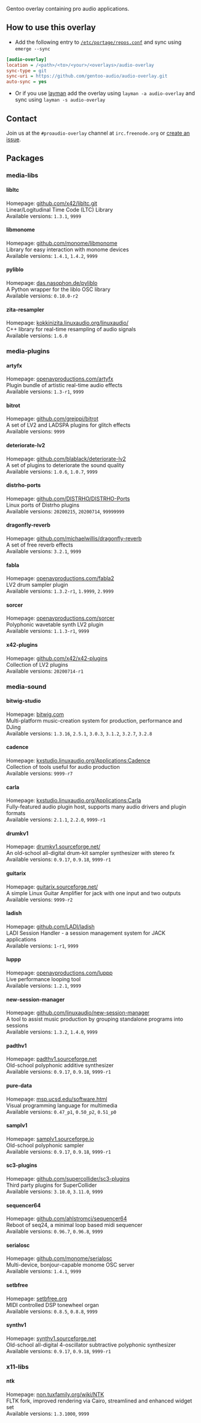 Gentoo overlay containing pro audio applications.

## How to use this overlay
- Add the following entry to [`/etc/portage/repos.conf`](https://wiki.gentoo.org/wiki//etc/portage/repos.conf) and sync using `emerge --sync`
```ini
[audio-overlay]
location = /<path>/<to>/<your>/<overlays>/audio-overlay
sync-type = git
sync-uri = https://github.com/gentoo-audio/audio-overlay.git
auto-sync = yes
```
- Or if you use [layman](https://wiki.gentoo.org/wiki/Layman) add the overlay using `layman -a audio-overlay` and sync using `layman -s audio-overlay`

## Contact
Join us at the `#proaudio-overlay` channel at `irc.freenode.org` or [create an issue](https://github.com/gentoo-audio/audio-overlay/issues/new).


## Packages

### media-libs

#### libltc
Homepage: [github.com/x42/libltc.git](https://github.com/x42/libltc.git)<br>
Linear/Logitudinal Time Code (LTC) Library<br>
Available versions: `1.3.1`, `9999`

#### libmonome
Homepage: [github.com/monome/libmonome](https://github.com/monome/libmonome)<br>
Library for easy interaction with monome devices<br>
Available versions: `1.4.1`, `1.4.2`, `9999`

#### pyliblo
Homepage: [das.nasophon.de/pyliblo](http://das.nasophon.de/pyliblo)<br>
A Python wrapper for the liblo OSC library<br>
Available versions: `0.10.0-r2`

#### zita-resampler
Homepage: [kokkinizita.linuxaudio.org/linuxaudio/](http://kokkinizita.linuxaudio.org/linuxaudio/)<br>
C++ library for real-time resampling of audio signals<br>
Available versions: `1.6.0`


### media-plugins

#### artyfx
Homepage: [openavproductions.com/artyfx](http://openavproductions.com/artyfx)<br>
Plugin bundle of artistic real-time audio effects<br>
Available versions: `1.3-r1`, `9999`

#### bitrot
Homepage: [github.com/grejppi/bitrot](https://github.com/grejppi/bitrot)<br>
A set of LV2 and LADSPA plugins for glitch effects<br>
Available versions: `9999`

#### deteriorate-lv2
Homepage: [github.com/blablack/deteriorate-lv2](https://github.com/blablack/deteriorate-lv2)<br>
A set of plugins to deteriorate the sound quality<br>
Available versions: `1.0.6`, `1.0.7`, `9999`

#### distrho-ports
Homepage: [github.com/DISTRHO/DISTRHO-Ports](https://github.com/DISTRHO/DISTRHO-Ports)<br>
Linux ports of Distrho plugins<br>
Available versions: `20200215`, `20200714`, `99999999`

#### dragonfly-reverb
Homepage: [github.com/michaelwillis/dragonfly-reverb](https://github.com/michaelwillis/dragonfly-reverb)<br>
A set of free reverb effects<br>
Available versions: `3.2.1`, `9999`

#### fabla
Homepage: [openavproductions.com/fabla2](http://openavproductions.com/fabla2)<br>
LV2 drum sampler plugin<br>
Available versions: `1.3.2-r1`, `1.9999`, `2.9999`

#### sorcer
Homepage: [openavproductions.com/sorcer](http://openavproductions.com/sorcer)<br>
Polyphonic wavetable synth LV2 plugin<br>
Available versions: `1.1.3-r1`, `9999`

#### x42-plugins
Homepage: [github.com/x42/x42-plugins](https://github.com/x42/x42-plugins)<br>
Collection of LV2 plugins<br>
Available versions: `20200714-r1`


### media-sound

#### bitwig-studio
Homepage: [bitwig.com](http://bitwig.com)<br>
Multi-platform music-creation system for production, performance and DJing<br>
Available versions: `1.3.16`, `2.5.1`, `3.0.3`, `3.1.2`, `3.2.7`, `3.2.8`

#### cadence
Homepage: [kxstudio.linuxaudio.org/Applications:Cadence](http://kxstudio.linuxaudio.org/Applications:Cadence)<br>
Collection of tools useful for audio production<br>
Available versions: `9999-r7`

#### carla
Homepage: [kxstudio.linuxaudio.org/Applications:Carla](http://kxstudio.linuxaudio.org/Applications:Carla)<br>
Fully-featured audio plugin host, supports many audio drivers and plugin formats<br>
Available versions: `2.1.1`, `2.2.0`, `9999-r1`

#### drumkv1
Homepage: [drumkv1.sourceforge.net/](http://drumkv1.sourceforge.net/)<br>
An old-school all-digital drum-kit sampler synthesizer with stereo fx<br>
Available versions: `0.9.17`, `0.9.18`, `9999-r1`

#### guitarix
Homepage: [guitarix.sourceforge.net/](http://guitarix.sourceforge.net/)<br>
A simple Linux Guitar Amplifier for jack with one input and two outputs<br>
Available versions: `9999-r2`

#### ladish
Homepage: [github.com/LADI/ladish](https://github.com/LADI/ladish)<br>
LADI Session Handler - a session management system for JACK applications<br>
Available versions: `1-r1`, `9999`

#### luppp
Homepage: [openavproductions.com/luppp](http://openavproductions.com/luppp)<br>
Live performance looping tool<br>
Available versions: `1.2.1`, `9999`

#### new-session-manager
Homepage: [github.com/linuxaudio/new-session-manager](https://github.com/linuxaudio/new-session-manager)<br>
A tool to assist music production by grouping standalone programs into sessions<br>
Available versions: `1.3.2`, `1.4.0`, `9999`

#### padthv1
Homepage: [padthv1.sourceforge.net](http://padthv1.sourceforge.net)<br>
Old-school polyphonic additive synthesizer<br>
Available versions: `0.9.17`, `0.9.18`, `9999-r1`

#### pure-data
Homepage: [msp.ucsd.edu/software.html](http://msp.ucsd.edu/software.html)<br>
Visual programming language for multimedia<br>
Available versions: `0.47_p1`, `0.50_p2`, `0.51_p0`

#### samplv1
Homepage: [samplv1.sourceforge.io](http://samplv1.sourceforge.io)<br>
Old-school polyphonic sampler<br>
Available versions: `0.9.17`, `0.9.18`, `9999-r1`

#### sc3-plugins
Homepage: [github.com/supercollider/sc3-plugins](https://github.com/supercollider/sc3-plugins)<br>
Third party plugins for SuperCollider<br>
Available versions: `3.10.0`, `3.11.0`, `9999`

#### sequencer64
Homepage: [github.com/ahlstromcj/sequencer64](https://github.com/ahlstromcj/sequencer64)<br>
Reboot of seq24, a minimal loop based midi sequencer<br>
Available versions: `0.96.7`, `0.96.8`, `9999`

#### serialosc
Homepage: [github.com/monome/serialosc](https://github.com/monome/serialosc)<br>
Multi-device, bonjour-capable monome OSC server<br>
Available versions: `1.4.1`, `9999`

#### setbfree
Homepage: [setbfree.org](http://setbfree.org)<br>
MIDI controlled DSP tonewheel organ<br>
Available versions: `0.8.5`, `0.8.8`, `9999`

#### synthv1
Homepage: [synthv1.sourceforge.net](http://synthv1.sourceforge.net)<br>
Old-school all-digital 4-oscillator subtractive polyphonic synthesizer<br>
Available versions: `0.9.17`, `0.9.18`, `9999-r1`


### x11-libs

#### ntk
Homepage: [non.tuxfamily.org/wiki/NTK](http://non.tuxfamily.org/wiki/NTK)<br>
FLTK fork, improved rendering via Cairo, streamlined and enhanced widget set<br>
Available versions: `1.3.1000`, `9999`


